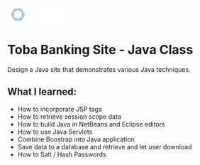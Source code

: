 ![Toba Banking Site - Java Class](/web/img/tobaLogo.png)
# Toba Banking Site - Java Class 
Design a Java site that demonstrates various Java techniques. 
## What I learned:
- How to incorporate JSP tags
- How to retrieve session scope data
- How to build Java in NetBeans and Eclipse editors
- How to use Java Servlets
- Combine Boostrap into Java application
- Save data to a database and retrieve and let user download
- How to Salt / Hash Passwords

